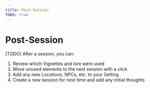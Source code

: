 ```yaml
---
title: Post-Session
TODO: true
---
```

# Post-Session

[TODO]
After a session, you can:
1. Review which Vignettes and lore were used
2. Move unused elements to the next session with a click
3. Add any new Locations, NPCs, etc. to your Setting
4. Create a new session for next time and add any initial thoughts

